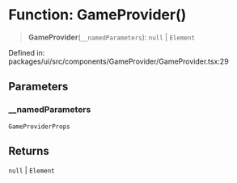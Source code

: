 # Function: GameProvider()

> **GameProvider**(`__namedParameters`): `null` \| `Element`

Defined in: packages/ui/src/components/GameProvider/GameProvider.tsx:29

## Parameters

### \_\_namedParameters

`GameProviderProps`

## Returns

`null` \| `Element`

